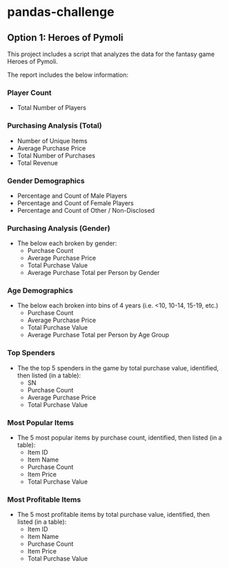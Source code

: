 # pandas-challenge
## Option 1: Heroes of Pymoli

This project includes a script that analyzes the data for the fantasy game Heroes of Pymoli.

The report includes the below information:

### Player Count

* Total Number of Players

### Purchasing Analysis (Total)

* Number of Unique Items
* Average Purchase Price
* Total Number of Purchases
* Total Revenue

### Gender Demographics

* Percentage and Count of Male Players
* Percentage and Count of Female Players
* Percentage and Count of Other / Non-Disclosed

### Purchasing Analysis (Gender)

* The below each broken by gender:
  * Purchase Count
  * Average Purchase Price
  * Total Purchase Value
  * Average Purchase Total per Person by Gender

### Age Demographics

* The below each broken into bins of 4 years (i.e. &lt;10, 10-14, 15-19, etc.)
  * Purchase Count
  * Average Purchase Price
  * Total Purchase Value
  * Average Purchase Total per Person by Age Group

### Top Spenders

* The the top 5 spenders in the game by total purchase value, identified, then listed (in a table):
  * SN
  * Purchase Count
  * Average Purchase Price
  * Total Purchase Value

### Most Popular Items

* The 5 most popular items by purchase count, identified, then listed (in a table):
  * Item ID
  * Item Name
  * Purchase Count
  * Item Price
  * Total Purchase Value

### Most Profitable Items

* The 5 most profitable items by total purchase value, identified, then listed (in a table):
  * Item ID
  * Item Name
  * Purchase Count
  * Item Price
  * Total Purchase Value
